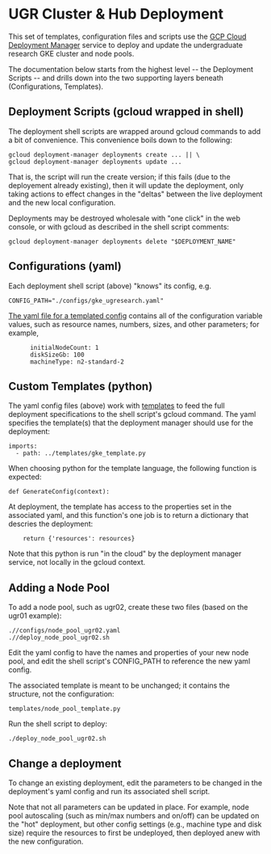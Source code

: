 # UGR Cluster & Hub Deployment

This set of templates, configuration files and scripts use the [GCP Cloud Deployment Manager](https://cloud.google.com/deployment-manager/docs) service to deploy and update the undergraduate research GKE cluster and node pools.

The documentation below starts from the highest level -- the Deployment Scripts -- and drills down into the two supporting layers beneath (Configurations, Templates).


## Deployment Scripts (gcloud wrapped in shell)

The deployment shell scripts are wrapped around gcloud commands to add a bit of convenience. This convenience boils down to the following:

```
gcloud deployment-manager deployments create ... || \
gcloud deployment-manager deployments update ...
```

That is, the script will run the create version; if this fails (due to the deployement already existing), then it will update the deployment, only taking actions to effect changes in the "deltas" between the live deployment and the new local configuration.

Deployments may be destroyed wholesale with "one click" in the web console, or with gcloud as described in the shell script comments:

```
gcloud deployment-manager deployments delete "$DEPLOYMENT_NAME"
```
## Configurations (yaml)

Each deployment shell script (above) "knows" its config, e.g.

```
CONFIG_PATH="./configs/gke_ugresearch.yaml"
```

[The yaml file for a templated config](https://cloud.google.com/deployment-manager/docs/configuration/templates/define-template-properties) contains all of the configuration variable values, such as resource names, numbers, sizes, and other parameters; for example,

```
      initialNodeCount: 1
      diskSizeGb: 100
      machineType: n2-standard-2
```

## Custom Templates (python)

The yaml config files (above) work with [templates](https://cloud.google.com/deployment-manager/docs/configuration/templates/create-basic-template) to feed the full deployment specifications to the shell script's gcloud command. The yaml specifies the template(s) that the deployment manager should use for the deployment:

```
imports:
  - path: ../templates/gke_template.py
```

When choosing python for the template language, the following function is expected:

```
def GenerateConfig(context):
```

At deployment, the template has access to the properties set in the associated yaml, and this function's one job is to return a dictionary that descries the deployment:

```
    return {'resources': resources}
```

Note that this python is run "in the cloud" by the deployment manager service, not locally in the gcloud context.

## Adding a Node Pool

To add a node pool, such as ugr02, create these two files (based on the ugr01 example):

```
.//configs/node_pool_ugr02.yaml
.//deploy_node_pool_ugr02.sh
```

Edit the yaml config to have the names and properties of your new node pool, and edit the shell script's CONFIG_PATH to reference the new yaml config.

The associated template is meant to be unchanged; it contains the structure, not the configuration:

```
templates/node_pool_template.py
```

Run the shell script to deploy:

```
./deploy_node_pool_ugr02.sh
```

## Change a deployment

To change an existing deployment, edit the parameters to be changed in the deployment's yaml config and run its associated shell script.

Note that not all parameters can be updated in place. For example, node pool autoscaling (such as min/max numbers and on/off) can be updated on the "hot" deployment, but other config settings (e.g., machine type and disk size) require the resources to first be undeployed, then deployed anew with the new configuration.
